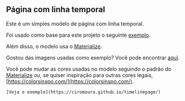 ## Página com linha temporal

Este é um simples modelo de página com linha temporal. 

Foi usado como base para este projeto o seguinte [exemplo](https://www.uplabs.com/posts/responsive-materialize-timeline).

Além disso, o modelo usa o [Materialize](https://materializecss.com/).

Gostou das imagens usadas como exemplo? Você pode encontrar [aqui](https://undraw.co/).

Você pode mudar as cores usadas no modelo seguindo o padrão do [Materialize](https://materializecss.com/color.html) ou, se quiser inspiração para outras cores legais, [https://colorsinspo.com/](https://colorsinspo.com/).


`[Veja o exemplo](https://ciromoura.github.io/timelinepage/)`
